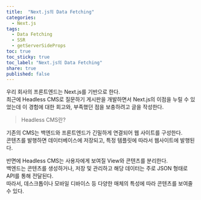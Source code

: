 ```yaml
---
title:  "Next.js의 Data Fetching"
categories: 
  - Next.js
tags:
  - Data Fetching
  - SSR
  - getServerSideProps
toc: true
toc_sticky: true
toc_label: "Next.js의 Data Fetching"
share: true
published: false
---
```


우리 회사의 프론트엔드는 Next.js를 기반으로 한다.  
최근에 Headless CMS로 질문하기 게시판을 개발하면서 Next.js의 이점을 누릴 수 있었는데 이 경험에 대한 회고와, 부족했던 점을 보충하려고 글을 작성한다.  

> Headless CMS란?  

기존의 CMS는 백엔드와 프론트엔드가 긴밀하게 연결되어 웹 사이트를 구성한다.   
콘텐츠를 발행하면 데이터베이스에 저장되고, 특정 템플릿에 따라서 웹사이트에 발행된다.  

반면에 Headless CMS는 사용자에게 보여질 View와 콘텐츠를 분리한다.      
백엔드는 콘텐츠를 생성하거나, 저장 및 관리하고 해당 데이터는 주로 JSON 형태로 API를 통해 전달된다.  
따라서, 데스크톱이나 모바일 디바이스 등 다양한 매체의 특성에 따라 콘텐츠를 보여줄 수 있다.  
